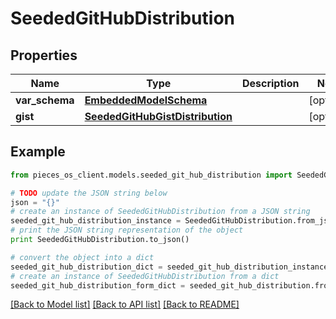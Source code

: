 # SeededGitHubDistribution


## Properties
Name | Type | Description | Notes
------------ | ------------- | ------------- | -------------
**var_schema** | [**EmbeddedModelSchema**](EmbeddedModelSchema.md) |  | [optional] 
**gist** | [**SeededGitHubGistDistribution**](SeededGitHubGistDistribution.md) |  | [optional] 

## Example

```python
from pieces_os_client.models.seeded_git_hub_distribution import SeededGitHubDistribution

# TODO update the JSON string below
json = "{}"
# create an instance of SeededGitHubDistribution from a JSON string
seeded_git_hub_distribution_instance = SeededGitHubDistribution.from_json(json)
# print the JSON string representation of the object
print SeededGitHubDistribution.to_json()

# convert the object into a dict
seeded_git_hub_distribution_dict = seeded_git_hub_distribution_instance.to_dict()
# create an instance of SeededGitHubDistribution from a dict
seeded_git_hub_distribution_form_dict = seeded_git_hub_distribution.from_dict(seeded_git_hub_distribution_dict)
```
[[Back to Model list]](../README.md#documentation-for-models) [[Back to API list]](../README.md#documentation-for-api-endpoints) [[Back to README]](../README.md)


